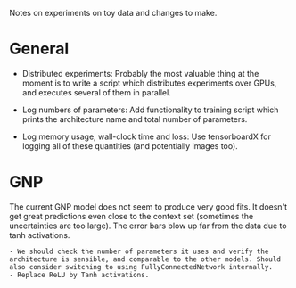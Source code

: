 Notes on experiments on toy data and changes to make.

# General

- Distributed experiments: Probably the most valuable thing at the moment is to write a script which distributes experiments over GPUs, and executes several of them in parallel.

- Log numbers of parameters: Add functionality to training script which prints the architecture name and total number of parameters.

- Log memory usage, wall-clock time and loss: Use tensorboardX for logging all of these quantities (and potentially images too).

# GNP

The current GNP model does not seem to produce very good fits. It doesn't get great predictions even close to the context set (sometimes the uncertainties are too large). The error bars blow up far from the data due to tanh activations.

    - We should check the number of parameters it uses and verify the architecture is sensible, and comparable to the other models. Should also consider switching to using FullyConnectedNetwork internally.
    - Replace ReLU by Tanh activations.
